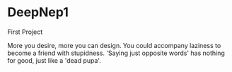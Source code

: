 # DeepNep1
First Project

More you desire, more you can design.
You could accompany laziness to become a friend with stupidness.
'Saying just opposite words' has nothing for good, just like a 'dead pupa'.
